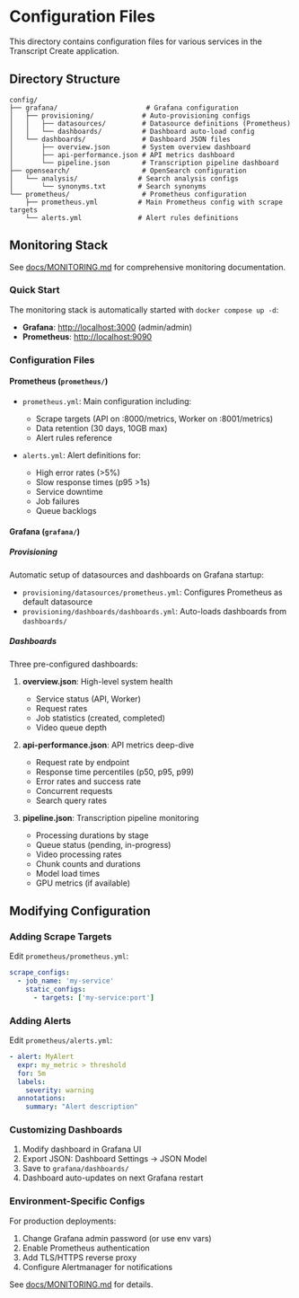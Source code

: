 # Configuration Files

This directory contains configuration files for various services in the Transcript Create application.

## Directory Structure

```
config/
├── grafana/                      # Grafana configuration
│   ├── provisioning/            # Auto-provisioning configs
│   │   ├── datasources/         # Datasource definitions (Prometheus)
│   │   └── dashboards/          # Dashboard auto-load config
│   └── dashboards/              # Dashboard JSON files
│       ├── overview.json        # System overview dashboard
│       ├── api-performance.json # API metrics dashboard
│       └── pipeline.json        # Transcription pipeline dashboard
├── opensearch/                  # OpenSearch configuration
│   └── analysis/               # Search analysis configs
│       └── synonyms.txt        # Search synonyms
└── prometheus/                  # Prometheus configuration
    ├── prometheus.yml          # Main Prometheus config with scrape targets
    └── alerts.yml              # Alert rules definitions
```

## Monitoring Stack

See [docs/MONITORING.md](../docs/MONITORING.md) for comprehensive monitoring documentation.

### Quick Start

The monitoring stack is automatically started with `docker compose up -d`:

- **Grafana**: <http://localhost:3000> (admin/admin)
- **Prometheus**: <http://localhost:9090>

### Configuration Files

#### Prometheus (`prometheus/`)

- `prometheus.yml`: Main configuration including:
  - Scrape targets (API on :8000/metrics, Worker on :8001/metrics)
  - Data retention (30 days, 10GB max)
  - Alert rules reference

- `alerts.yml`: Alert definitions for:
  - High error rates (>5%)
  - Slow response times (p95 >1s)
  - Service downtime
  - Job failures
  - Queue backlogs

#### Grafana (`grafana/`)

##### Provisioning

Automatic setup of datasources and dashboards on Grafana startup:

- `provisioning/datasources/prometheus.yml`: Configures Prometheus as default datasource
- `provisioning/dashboards/dashboards.yml`: Auto-loads dashboards from `dashboards/`

##### Dashboards

Three pre-configured dashboards:

1. **overview.json**: High-level system health
   - Service status (API, Worker)
   - Request rates
   - Job statistics (created, completed)
   - Video queue depth

2. **api-performance.json**: API metrics deep-dive
   - Request rate by endpoint
   - Response time percentiles (p50, p95, p99)
   - Error rates and success rate
   - Concurrent requests
   - Search query rates

3. **pipeline.json**: Transcription pipeline monitoring
   - Processing durations by stage
   - Queue status (pending, in-progress)
   - Video processing rates
   - Chunk counts and durations
   - Model load times
   - GPU metrics (if available)

## Modifying Configuration

### Adding Scrape Targets

Edit `prometheus/prometheus.yml`:

```yaml
scrape_configs:
  - job_name: 'my-service'
    static_configs:
      - targets: ['my-service:port']
```

### Adding Alerts

Edit `prometheus/alerts.yml`:

```yaml
- alert: MyAlert
  expr: my_metric > threshold
  for: 5m
  labels:
    severity: warning
  annotations:
    summary: "Alert description"
```

### Customizing Dashboards

1. Modify dashboard in Grafana UI
2. Export JSON: Dashboard Settings → JSON Model
3. Save to `grafana/dashboards/`
4. Dashboard auto-updates on next Grafana restart

### Environment-Specific Configs

For production deployments:

1. Change Grafana admin password (or use env vars)
2. Enable Prometheus authentication
3. Add TLS/HTTPS reverse proxy
4. Configure Alertmanager for notifications

See [docs/MONITORING.md](../docs/MONITORING.md) for details.
